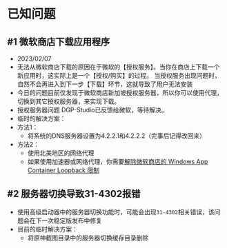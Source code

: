 # 已知问题

## #1 微软商店下载应用程序
- 2023/02/07 
- 无法从微软商店下载的原因在于微软的【授权服务】。当你在商店上下载一个新应用时，这实际上是一个【授权/购买】的过程。
当授权服务出现问题时，自然不会再进入到下一步【下载】环节，这就导致了用户无法安装
- 今日的问题目前仅发现于微软商店新加坡授权服务器，所以你可以使用代理，切换到其它授权服务器，来实现下载。
- 授权服务器问题 DGP-Studio已反馈给微软，等待解决。
- 临时的解决方案：
- 方法1：
  - 将系统的DNS服务器设置为4.2.2.1和4.2.2.2（完事后记得改回来）
- 方法2：
  - 使用北美地区的网络代理
  - 如果使用加速器或网络代理，你需要[解除微软商店的 Windows App Container Loopback 限制](HttpRequestException.md)

## #2 服务器切换导致31-4302报错
- 使用高级启动器中的服务器切换功能时，可能会出现`31-4302`相关错误，该问题会在下一次稳定版发布中修复
- 目前的临时解决方案：
  - 将原神截图目录中的服务器切换缓存目录删除
